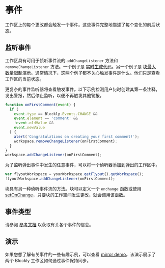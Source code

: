 # 事件

工作区上的每个更改都会触发一个事件。这些事件完整地描述了每个变化的前后状态。

## 监听事件

工作区具有可用于侦听事件流的 `addChangeListener` 方法和 `removeChangeListener` 方法。一个例子是 [实时生成代码](/guides/configure/code-generators.html#实时生成)。另一个例子是 [块最大数量限制演示](https://blockly-demo.appspot.com/static/demos/maxBlocks/index.html)。通常情况下，这两个例子都不关心触发事件是什么。他们只是查看工作区的当前状态。

更复杂的事件监听器将查看触发事件。以下示例检测用户何时创建其第一条注释，发出警报，然后停止监听，以便不再触发其他警报。

```javascript
function onFirstComment(event) {
  if (
    event.type == Blockly.Events.CHANGE &&
    event.element == 'comment' &&
    !event.oldValue &&
    event.newValue
  ) {
    alert('Congratulations on creating your first comment!');
    workspace.removeChangeListener(onFirstComment);
  }
}
workspace.addChangeListener(onFirstComment);
```

为了监听弹出事件中发生的任意事件，可以将一个侦听器添加到弹出的工作区中。

```javascript
var flyoutWorkspace = yourWorkspace.getFlyout().getWorkspace();
flyoutWorkspace.addChangeListener(onFirstComment);
```

块具有另一种侦听事件流的方法。块可以定义一个 `onchange` 函数或使用 [setOnChange](/guides/create-custom-blocks/define-blocks.html#修改监听器和校验器.html)，只要块的工作空间发生更改，就会调用该函数。

## 事件类型

请参阅 [参考文档](/reference/js/blockly.events_namespace.html) 以获取有关各个事件的信息。

## 演示

如果您想了解有关事件的一些有趣示例，可以查看 [mirror demo](https://google.github.io/blockly-samples/examples/mirror-demo/)。该演示展示了两个 Blockly 工作区如何通过事件保持同步。
